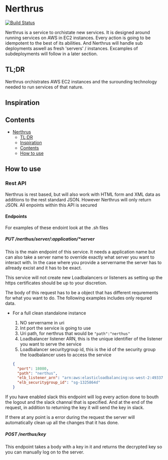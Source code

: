 # Nerthrus

[![Build Status](https://jenkins.entraos.io/buildStatus/icon?job=Cantara-Nerthus%2Fmain)](https://jenkins.entraos.io/job/Cantara-Nerthus/job/main/)

Nerthrus is a service to orchistate new services. It is designed around running services on AWS in EC2 instances. Every action is going to be idempotent to the best of its abilities. And Nerthrus will handle sub deployments aswell as fresh 'servers' / instances. Excamples of subdeployments will follow in a later section. 

## TL;DR

Nerthrus orchistrates AWS EC2 instances and the surounding technology needed to run services of that nature.

## Inspiration

## Contents

- [Nerthrus](#nerthrus)
  - [TL;DR](#tl;dr)
  - [Inspiration](#inspiration)
  - [Contents](#contents)
  - [How to use](#how-to-use)

## How to use

### Rest API

Nerthrus is rest based, but will also work with HTML form and XML data as additions to the rest standard JSON. However Nerthrus will only return JSON.
All enpoints within this API is secured

#### Endpoints

For examples of these endoint look at the .sh files

##### PUT /nerthus/server/:application/*server

This is the main endpoint of this service. It needs a application name but can also take a server name to override exactly what server you want to interact with. In the case where you provide a servername the server has to allready excist and it has to be exact.

This service will not create new Loadbalancers or listeners as setting up the https certificates should be up to your discretion. 

The body of this request has to be a object that has different requrements for what you want to do. The following examples includes only requred data. 

* For a full clean standalone instance

  1. NO servername in uri
  2. Int port the service is going to use
  3. Uri path, for nerthrus that would be `"path":"nerthus"`
  4. Loadbalancer listener ARN, this is the unique identifier of the listener you want to serve the service
  5. Loadbalancer securitygroup id, this is the id of the security group the loadbalancer uses to access the service

  ```json
  {
    "port": 18080,
    "path": "nerthus",
    "elb_listener_arn": "arn:aws:elasticloadbalancing:us-west-2:493376950721:listener/app/devtest-events2-lb/a3807cba101b280b/90abaa841820e9b2",
    "elb_securitygroup_id": "sg-1325864d"
  }
  ```

If you have enabled slack this endpoint will log every action done to bouth the logout and the slack channal that is specified. And at the end of the request, in addition to returning the key it will send the key in slack. 

If there at any point is a error during the request the server will automatically clean up all the changes that it has done.

##### POST /nerthus/key

This endpoint takes a body with a key in it and returns the decrypted key so you can manually log on to the server.